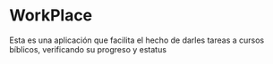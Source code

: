 # WorkPlace
Esta es una aplicación que facilita el hecho de darles tareas a cursos bíblicos, verificando su progreso y estatus
